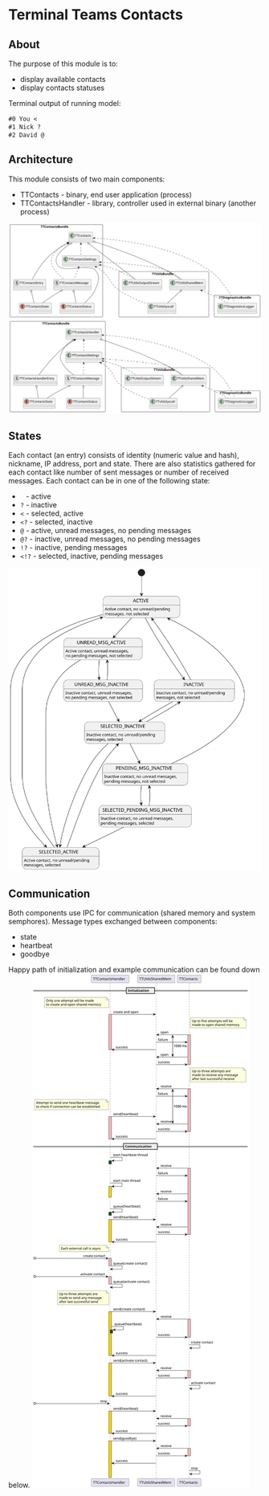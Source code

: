 # Terminal Teams Contacts
## About
The purpose of this module is to:
- display available contacts
- display contacts statuses

Terminal output of running model:
```
#0 You <
#1 Nick ?
#2 David @
```

## Architecture
This module consists of two main components:
- TTContacts - binary, end user application (process)
- TTContactsHandler - library, controller used in external binary (another process)

![TTContacts](./doc/TTContacts.svg)
![TTContactsHandler](./doc/TTContactsHandler.svg)

## States
Each contact (an entry) consists of identity (numeric value and hash), nickname, IP address, port and state. There are also statistics gathered for each contact like number of sent messages or number of received messages. Each contact can be in one of the following state:
- ``` ``` - active
- ```?``` - inactive
- ```<``` - selected, active
- ```<?``` - selected, inactive
- ```@``` - active, unread messages, no pending messages
- ```@?``` - inactive, unread messages, no pending messages
- ```!?``` - inactive, pending messages
- ```<!?``` - selected, inactive, pending messages

![TTContactsState](./doc/TTContactsState.svg)

## Communication
Both components use IPC for communication (shared memory and system semphores). Message types exchanged between components:
- state
- heartbeat
- goodbye

Happy path of initialization and example communication can be found down below.
![TTContactsCommunication](./doc/TTContactsCommunication.svg)
